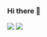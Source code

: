 ### Hi there 👋
<img align="center" src="https://github-readme-stats.vercel.app/api/top-langs/?username=XSkrzypczak&langs_count=10&theme=nord&layout=compact" />
<img align="center" src="https://github-readme-stats.vercel.app/api?username=XSkrzypczak&show_icons=true&theme=nord&include_all_commits=true)]" />
<!--
**XSkrzypczak/XSkrzypczak** is a ✨ _special_ ✨ repository because its `README.md` (this file) appears on your GitHub profile.

Here are some ideas to get you started:

- 🔭 I’m currently working on ...
- 🌱 I’m currently learning ...
- 👯 I’m looking to collaborate on ...
- 🤔 I’m looking for help with ...
- 💬 Ask me about ...
- 📫 How to reach me: ...
- 😄 Pronouns: ...
- ⚡ Fun fact: ...
-->

